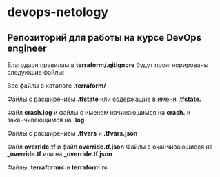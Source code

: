 # devops-netology

## Репозиторий для работы на курсе DevOps engineer

Благодаря правилам в **terraform/.gitignore** будут проигнорированы следующие файлы:

Все файлы в каталоге **.terraform/**

Файлы с расширением **.tfstate** или содержащие в имени **.tfstate.**

Файл **crash.log** и файлы c именем начинающимся на **crash.** и заканчивающимся на **.log**

Файлы с расширением **.tfvars** и **.tfvars.json**

Файл **override.tf** и файл **override.tf.json**
Файлы с оканчивающиеся на **_override.tf** или на **_override.tf.json**

Файлы **.terraformrc** и **terraform.rc**
